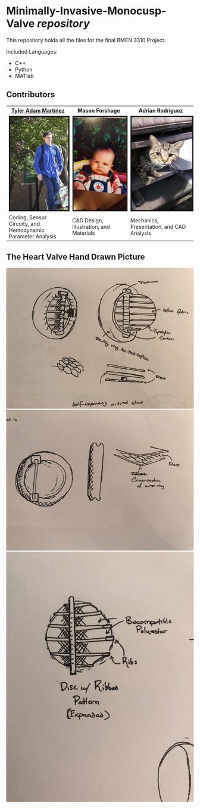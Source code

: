 # **Minimally-Invasive-Monocusp-Valve** *repository*
This repository holds all the files for the final BMEN 3310 Project. <br />

Included Languages:
* C++
* Python
* MATlab

## Contributors  
<table style = "width:100%" align="center">
  <th><a href="https://www.linkedin.com/in/tyleradammartinez/" class="link">Tyler Adam Martinez</a></th>  
  <th>Mason Forshage</th>
  <th>Adrian Rodriguez</th> 
  </tr><tr>
  <td><img src="BMEN3310_images/TylerUNT.png" alt="" border="3" height="250" width="250" /></td>
  <td><img src="BMEN3310_images/Mason.jpeg" alt="" border="3" height="250" width="250" /></td>
  <td><img src="BMEN3310_images/Ardrian's_Cat.jpeg" alt="" border="3" height="250" width="250" /></td>
  </tr>
  <td>Coding, Sensor Circuity, and </br>Hemodynamic Parameter Analysis</td>
  <td>CAD Design, Illustration, and Materials</td>
  <td>Mechanics, Presentation, and CAD Analysis</td>
</table>


## The Heart Valve Hand Drawn Picture
![ Picture of Heart Valve 0 ](BMEN3310_images/Valve0.jpeg)
![ Picture of Heart Valve 1 ](BMEN3310_images/Valve1.jpeg)
![ Picture of Heart Valve 2 ](BMEN3310_images/Valve2.jpeg)

